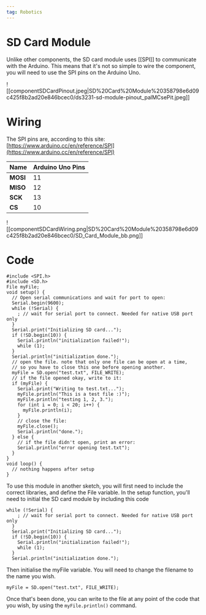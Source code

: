 ```yaml
---
tag: Robotics
---
```

# SD Card Module

Unlike other components, the SD card module uses [[SPI]] to communicate with the Arduino. This means that it's not so simple to wire the component, you will need to use the SPI pins on the Arduino Uno.

![[componentSDCardPinout.jpeg|SD%20Card%20Module%20358798e6d09c425f8b2ad20e846bcec0/ds3231-sd-module-pinout_palMCsePit.jpeg]]

# Wiring

The SPI pins are, according to this site: [https://www.arduino.cc/en/reference/SPI](https://www.arduino.cc/en/reference/SPI)

| Name     | **Arduino Uno Pins** |
| -------- | -------------------- |
| **MOSI** | 11                   |
| **MISO** | 12                   |
| **SCK**  | 13                   |
| **CS**   | 10                   |


![[componentSDCardWiring.png|SD%20Card%20Module%20358798e6d09c425f8b2ad20e846bcec0/SD_Card_Module_bb.png]]

# Code

```arduino
#include <SPI.h>
#include <SD.h>
File myFile;
void setup() {
  // Open serial communications and wait for port to open:
  Serial.begin(9600);
  while (!Serial) {
    ; // wait for serial port to connect. Needed for native USB port only
  }
  Serial.print("Initializing SD card...");
  if (!SD.begin(10)) {
    Serial.println("initialization failed!");
    while (1);
  }
  Serial.println("initialization done.");
  // open the file. note that only one file can be open at a time,
  // so you have to close this one before opening another.
  myFile = SD.open("test.txt", FILE_WRITE);
  // if the file opened okay, write to it:
  if (myFile) {
    Serial.print("Writing to test.txt...");
    myFile.println("This is a test file :)");
    myFile.println("testing 1, 2, 3.");
    for (int i = 0; i < 20; i++) {
      myFile.println(i);
    }
    // close the file:
    myFile.close();
    Serial.println("done.");
  } else {
    // if the file didn't open, print an error:
    Serial.println("error opening test.txt");
  }
}
void loop() {
  // nothing happens after setup
}
```

To use this module in another sketch, you will first need to include the correct libraries, and define the File variable. In the setup function, you'll need to initial the SD card module by including this code

```arduino
while (!Serial) {
    ; // wait for serial port to connect. Needed for native USB port only
  }
  Serial.print("Initializing SD card...");
  if (!SD.begin(10)) {
    Serial.println("initialization failed!");
    while (1);
  }
  Serial.println("initialization done.");
```

Then initialise the myFile variable. You will need to change the filename to the name you wish.

```arduino
myFile = SD.open("test.txt", FILE_WRITE);
```

Once that's been done, you can write to the file at any point of the code that you wish, by using the `myFile.println()` command.